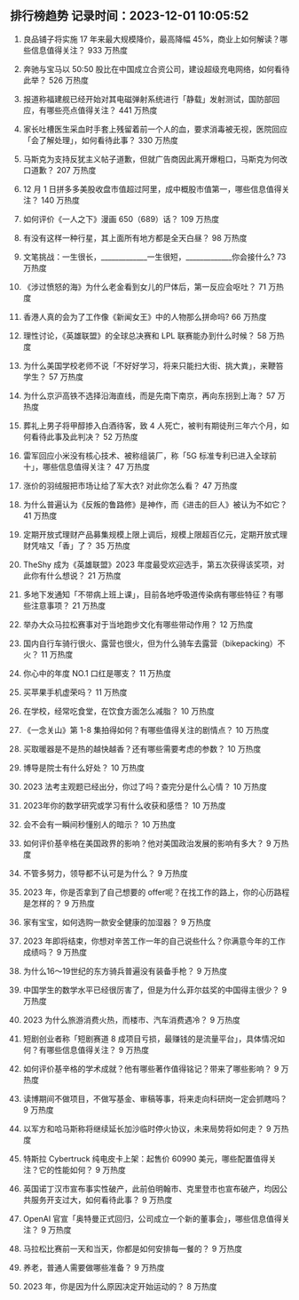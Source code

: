 
## 排行榜趋势 记录时间：2023-12-01 10:05:52
  
  1. 良品铺子将实施 17 年来最大规模降价，最高降幅 45%，商业上如何解读？哪些信息值得关注？ 933 万热度
    
  2. 奔驰与宝马以 50:50 股比在中国成立合资公司，建设超级充电网络，如何看待此举？ 526 万热度
    
  3. 报道称福建舰已经开始对其电磁弹射系统进行「静载」发射测试，国防部回应，有哪些亮点值得关注？ 441 万热度
    
  4. 家长吐槽医生采血时手套上残留着前一个人的血，要求消毒被无视，医院回应「会了解处理」，如何看待此事？ 330 万热度
    
  5. 马斯克为支持反犹主义帖子道歉，但就广告商因此离开爆粗口，马斯克为何改口道歉？ 207 万热度
    
  6. 12 月 1 日拼多多美股收盘市值超过阿里，成中概股市值第一，哪些信息值得关注？ 140 万热度
    
  7. 如何评价《一人之下》漫画 650（689）话？ 109 万热度
    
  8. 有没有这样一种行星，其上面所有地方都是全天白昼？ 98 万热度
    
  9. 文笔挑战：一生很长，_____________一生很短，_____________你会接什么? 73 万热度
    
  10. 《涉过愤怒的海》为什么老金看到女儿的尸体后，第一反应会呕吐？ 71 万热度
    
  11. 香港人真的会为了工作像《新闻女王》中的人物那么拼命吗? 66 万热度
    
  12. 理性讨论，《英雄联盟》的全球总决赛和 LPL 联赛能办到什么时候？ 58 万热度
    
  13. 为什么美国学校老师不说「不好好学习，将来只能扫大街、挑大粪」，来鞭笞学生？ 57 万热度
    
  14. 为什么京沪高铁不选择沿海直线，而是先南下南京，再向东拐到上海？ 57 万热度
    
  15. 葬礼上男子将甲醇掺入白酒待客，致 4 人死亡，被判有期徒刑三年六个月，如何看待此事及此判决？ 52 万热度
    
  16. 雷军回应小米没有核心技术、被称组装厂，称「5G 标准专利已进入全球前十」，哪些信息值得关注？ 47 万热度
    
  17. 涨价的羽绒服把市场让给了军大衣? 对此你怎么看？ 47 万热度
    
  18. 为什么普遍认为《反叛的鲁路修》是神作，而《进击的巨人》被认为不如它？ 41 万热度
    
  19. 定期开放式理财产品募集规模上限上调后，规模上限超百亿元，定期开放式理财凭啥又「香」了？ 35 万热度
    
  20. TheShy 成为《英雄联盟》2023 年度最受欢迎选手，第五次获得该奖项，对此你有什么想说？ 21 万热度
    
  21. 多地下发通知「不带病上班上课」，目前各地呼吸道传染病有哪些特征？有哪些注意事项？ 21 万热度
    
  22. 举办大众马拉松赛事对于当地跑步文化有哪些带动作用？ 12 万热度
    
  23. 国内自行车骑行很火、露营也很火，但为什么骑车去露营（bikepacking）不火？ 11 万热度
    
  24. 你心中的年度 NO.1 口红是哪支？ 11 万热度
    
  25. 买苹果手机虚荣吗？ 11 万热度
    
  26. 在学校，经常吃食堂，在饮食方面怎么减脂？ 10 万热度
    
  27. 《一念关山》第 1-8 集拍得如何？有哪些值得关注的剧情点？ 10 万热度
    
  28. 买取暖器是不是热的越快越香？还有哪些需要考虑的参数？ 10 万热度
    
  29. 博导是院士有什么好处？ 10 万热度
    
  30. 2023 法考主观题已经出分，你过了吗？查完分是什么心情？ 10 万热度
    
  31. 2023年你的数学研究或学习有什么收获和感悟？ 10 万热度
    
  32. 会不会有一瞬间秒懂别人的暗示？ 10 万热度
    
  33. 如何评价基辛格在美国政界的影响？他对美国政治发展的影响有多大？ 9 万热度
    
  34. 不管多努力，领导都不认可是为什么？ 9 万热度
    
  35. 2023 年，你是否拿到了自己想要的 offer呢？在找工作的路上，你的心历路程是怎样的？ 9 万热度
    
  36. 家有宝宝，如何选购一款安全健康的加湿器？ 9 万热度
    
  37. 2023 年即将结束，你想对辛苦工作一年的自己说些什么？你满意今年的工作成绩吗？ 9 万热度
    
  38. 为什么16～19世纪的东方骑兵普遍没有装备手枪？ 9 万热度
    
  39. 中国学生的数学水平已经很厉害了，但是为什么菲尔兹奖的中国得主很少？ 9 万热度
    
  40. 2023 为什么旅游消费火热，而楼市、汽车消费遇冷？ 9 万热度
    
  41. 短剧创业者称「短剧赛道 8 成项目亏损，最赚钱的是流量平台」，具体情况如何？有哪些信息值得关注？ 9 万热度
    
  42. 如何评价基辛格的学术成就？他有哪些著作值得铭记？带来了哪些影响？ 9 万热度
    
  43. 读博期间不做项目，不做写基金、审稿等事，将来走向科研岗一定会抓瞎吗？ 9 万热度
    
  44. 以军方和哈马斯称将继续延长加沙临时停火协议，未来局势将如何走？ 9 万热度
    
  45. 特斯拉 Cybertruck 纯电皮卡上架：起售价 60990 美元，哪些配置值得关注？它的性能如何？ 9 万热度
    
  46. 英国诺丁汉市宣布事实性破产，此前伯明翰市、克里登市也宣布破产，均因公共服务开支过大，如何看待此事？ 9 万热度
    
  47. OpenAI 官宣「奥特曼正式回归，公司成立一个新的董事会」，哪些信息值得关注？ 9 万热度
    
  48. 马拉松比赛前一天和当天，你都是如何安排每一餐的？ 9 万热度
    
  49. 养老，普通人需要做哪些准备？ 9 万热度
    
  50. 2023 年，你是因为什么原因决定开始运动的？ 8 万热度
    